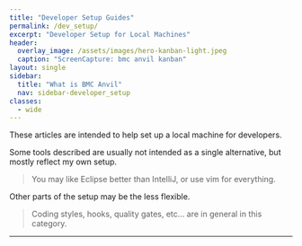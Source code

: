 ```yaml
---
title: "Developer Setup Guides"
permalink: /dev_setup/
excerpt: "Developer Setup for Local Machines"
header:
  overlay_image: /assets/images/hero-kanban-light.jpeg
  caption: "ScreenCapture: bmc anvil kanban"
layout: single
sidebar:
  title: "What is BMC Anvil"
  nav: sidebar-developer_setup
classes:
  - wide
---
```


These articles are intended to help set up a local machine for developers.

Some tools described are usually not intended as a single alternative, but mostly reflect my own setup.
> You may like Eclipse better than IntelliJ, or use vim for everything.

Other parts of the setup may be the less flexible.
> Coding styles, hooks, quality gates, etc... are in general in this category.


---


